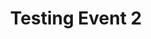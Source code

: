 ---
organizer: TEST2
url-link: www.youtube.com/
title: Testing Event 2
description: Testing Event Description 2
start-time: 2023-08-17T09:00:00.000Z
end-time: 2023-08-17T10:00:00.000Z
event-type: Hybrid
gov-only: false
is-external: false
---